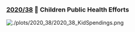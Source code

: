 ### [2020/38](https://github.com/Z3tt/TidyTuesday/tree/master/R/2020_38_KidSpendings.Rmd) 💊 Children Public Health Efforts

![./plots/2020_38/2020_38_KidSpendings.png](https://raw.githubusercontent.com/Z3tt/TidyTuesday/master/plots/2020_38/2020_38_KidSpendings.png)
